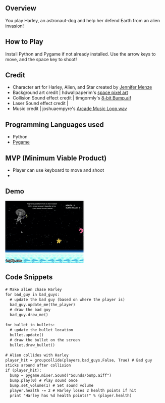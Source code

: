 ## Overview
You play Harley, an astronaut-dog and help her defend Earth from an alien invasion!

## How to Play
Install Python and Pygame if not already installed.
Use the arrow keys to move, and the space key to shoot!

## Credit
* Character art for Harley, Alien, and Star created by [Jennifer Menze](https://github.com/jamenze)
* Background art credit | hdwallpaperim's [space pixel art](https://hdwallpaperim.com/space-pixel-art-horizon-stars/)
* Collision Sound effect credit | timgormly's [8-bit Bump.aif](https://freesound.org/people/timgormly/sounds/170141/)
* Laser Sound effect credit | 
* Music credit | joshuaempyre's [Arcade Music Loop.wav](https://freesound.org/people/joshuaempyre/sounds/251461/)

## Programming Languages used
* Python
* [Pygame](http://www.pygame.org/news)

## MVP (Minimum Viable Product)
* Player can use keyboard to move and shoot
* 

## Demo
![alt text](Images/demo.gif "view a demo for Harley Saves Earth!")

## Code Snippets
```
# Make alien chase Harley
for bad_guy in bad_guys:
  # update the bad guy (based on where the player is)
  bad_guy.update_me(the_player)
  # draw the bad guy
  bad_guy.draw_me()

for bullet in bullets:
  # update the bullet location
  bullet.update()
  # draw the bullet on the screen
  bullet.draw_bullet()
    
# Alien collides with Harley
player_hit = groupcollide(players,bad_guys,False, True) # Bad guy sticks around after collision
if (player_hit):
  bump = pygame.mixer.Sound("Sounds/bump.aiff")
  bump.play(0) # Play sound once
  bump.set_volume(1) # Set sound volume
  player.health -= 2 # Harley loses 2 health points if hit
  print "Harley has %d health points!" % (player.health)
    
```


